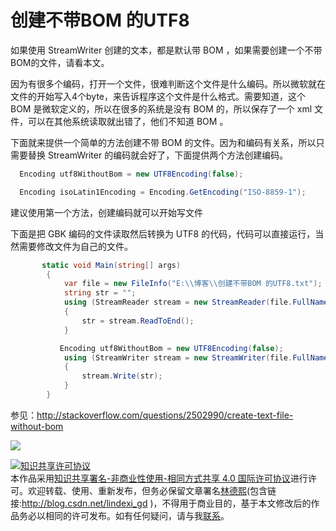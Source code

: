 
# 创建不带BOM 的UTF8

如果使用 StreamWriter 创建的文本，都是默认带 BOM ，如果需要创建一个不带BOM的文件，请看本文。

<!--more-->


<!-- CreateTime:2018/5/19 14:11:33 -->


<div id="toc"></div>
<!-- csdn -->

因为有很多个编码，打开一个文件，很难判断这个文件是什么编码。所以微软就在文件的开始写入4个byte，来告诉程序这个文件是什么格式。需要知道，这个 BOM 是微软定义的，所以在很多的系统是没有 BOM 的，所以保存了一个  xml 文件，可以在其他系统读取就出错了，他们不知道 BOM 。

下面就来提供一个简单的方法创建不带 BOM 的文件。因为和编码有关系，所以只需要替换 StreamWriter 的编码就会好了，下面提供两个方法创建编码。

```csharp
  Encoding utf8WithoutBom = new UTF8Encoding(false);
```


```csharp
  Encoding isoLatin1Encoding = Encoding.GetEncoding("ISO-8859-1");
```

建议使用第一个方法，创建编码就可以开始写文件

下面是把 GBK 编码的文件读取然后转换为 UTF8 的代码，代码可以直接运行，当然需要修改文件为自己的文件。

```csharp
       static void Main(string[] args)
        {
            var file = new FileInfo("E:\\博客\\创建不带BOM 的UTF8.txt");
            string str = "";
            using (StreamReader stream = new StreamReader(file.FullName, Encoding.GetEncoding("GBK")))
            {
                str = stream.ReadToEnd();
            }

           Encoding utf8WithoutBom = new UTF8Encoding(false);
            using (StreamWriter stream = new StreamWriter(file.FullName, false, utf8WithoutBom))
            {
                stream.Write(str);
            }
        }
```

参见：http://stackoverflow.com/questions/2502990/create-text-file-without-bom

![](https://i.loli.net/2018/05/19/5affc0092037f.jpg)





<a rel="license" href="http://creativecommons.org/licenses/by-nc-sa/4.0/"><img alt="知识共享许可协议" style="border-width:0" src="https://licensebuttons.net/l/by-nc-sa/4.0/88x31.png" /></a><br />本作品采用<a rel="license" href="http://creativecommons.org/licenses/by-nc-sa/4.0/">知识共享署名-非商业性使用-相同方式共享 4.0 国际许可协议</a>进行许可。欢迎转载、使用、重新发布，但务必保留文章署名[林德熙](http://blog.csdn.net/lindexi_gd)(包含链接:http://blog.csdn.net/lindexi_gd )，不得用于商业目的，基于本文修改后的作品务必以相同的许可发布。如有任何疑问，请与我[联系](mailto:lindexi_gd@163.com)。